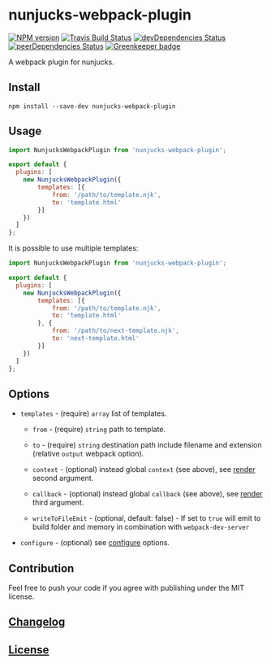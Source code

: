 # nunjucks-webpack-plugin

[![NPM version](https://img.shields.io/npm/v/nunjucks-webpack-plugin.svg)](https://www.npmjs.org/package/nunjucks-webpack-plugin) 
[![Travis Build Status](https://img.shields.io/travis/itgalaxy/nunjucks-webpack-plugin/master.svg?label=build)](https://travis-ci.org/itgalaxy/nunjucks-webpack-plugin) 
[![devDependencies Status](https://david-dm.org/itgalaxy/nunjucks-webpack-plugin/dev-status.svg)](https://david-dm.org/itgalaxy/nunjucks-webpack-plugin?type=dev)
[![peerDependencies Status](https://david-dm.org/itgalaxy/nunjucks-webpack-plugin/peer-status.svg)](https://david-dm.org/itgalaxy/nunjucks-webpack-plugin?type=peer)
[![Greenkeeper badge](https://badges.greenkeeper.io/itgalaxy/nunjucks-webpack-plugin.svg)](https://greenkeeper.io/)

A webpack plugin for nunjucks.

## Install

```shell
npm install --save-dev nunjucks-webpack-plugin
```

## Usage

```js
import NunjucksWebpackPlugin from 'nunjucks-webpack-plugin';

export default {
  plugins: [
    new NunjucksWebpackPlugin({
        templates: [{
            from: '/path/to/template.njk',
            to: 'template.html'
        }]
    })
  ]
};
```

It is possible to use multiple templates:

```js
import NunjucksWebpackPlugin from 'nunjucks-webpack-plugin';

export default {
  plugins: [
    new NunjucksWebpackPlugin({
        templates: [{
            from: '/path/to/template.njk',
            to: 'template.html'
        }, {
            from: '/path/to/next-template.njk',
            to: 'next-template.html'
        }]
    })
  ]
};
```

## Options

-   `templates` - (require) `array` list of templates.

    -   `from` - (require) `string` path to template.
    
    -   `to` - (require) `string` destination path include filename and extension (relative `output` webpack option).
    
    -   `context` - (optional) instead global `context` (see above), 
        see [render](https://mozilla.github.io/nunjucks/api.html#render) second argument.
    
    -   `callback` - (optional) instead global `callback` (see above), 
        see [render](https://mozilla.github.io/nunjucks/api.html#render) third argument.

    -   `writeToFileEmit` - (optional, default: false) - If set to `true` will emit 
        to build folder and memory in combination with `webpack-dev-server`

-   `configure` - (optional) see [configure](https://mozilla.github.io/nunjucks/api.html#configure) options.

## Contribution

Feel free to push your code if you agree with publishing under the MIT license.

## [Changelog](CHANGELOG.md)

## [License](LICENSE)
